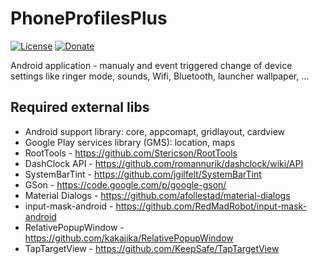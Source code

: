PhoneProfilesPlus
=================

[![License](https://img.shields.io/hexpm/l/plug.svg)]()
[![Donate](https://img.shields.io/badge/Donate-PayPal-green.svg)](https://www.paypal.com/cgi-bin/webscr?cmd=_donations&business=henrich%2egron%40gmail%2ecom&lc=SK&item_name=Henrich%20Gron&currency_code=EUR&bn=PP%2dDonationsBF%3abtn_donateCC_LG%2egif%3aNonHosted)


Android application - manualy and event triggered change of device settings like ringer mode, sounds, Wifi, Bluetooth, launcher wallpaper, ...

Required external libs
----------------------

- Android support library: core, appcomapt, gridlayout, cardview
- Google Play services library (GMS): location, maps
- RootTools - https://github.com/Stericson/RootTools
- DashClock API - https://github.com/romannurik/dashclock/wiki/API
- SystemBarTint - https://github.com/jgilfelt/SystemBarTint
- GSon - https://code.google.com/p/google-gson/
- Material Dialogs - https://github.com/afollestad/material-dialogs
- input-mask-android - https://github.com/RedMadRobot/input-mask-android
- RelativePopupWindow - https://github.com/kakajika/RelativePopupWindow
- TapTargetView - https://github.com/KeepSafe/TapTargetView
